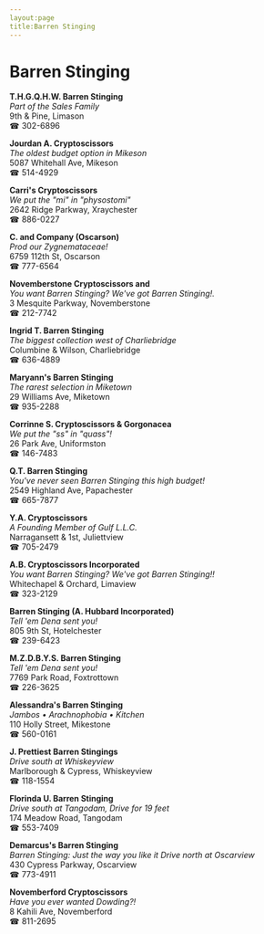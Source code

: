 ```yaml
---
layout:page
title:Barren Stinging
---
```

# Barren Stinging

**T.H.G.Q.H.W. Barren Stinging**  
_Part of the Sales Family_  
9th & Pine, Limason  
☎ 302-6896



**Jourdan A. Cryptoscissors**  
_The oldest budget option in Mikeson_  
5087 Whitehall Ave, Mikeson  
☎ 514-4929



**Carri's Cryptoscissors**  
_We put the "mi" in "physostomi"_  
2642 Ridge Parkway, Xraychester  
☎ 886-0227



**C. and Company (Oscarson)**  
_Prod our Zygnemataceae!_  
6759 112th St, Oscarson  
☎ 777-6564



**Novemberstone Cryptoscissors and**  
_You want Barren Stinging? We've got Barren Stinging!._  
3 Mesquite Parkway, Novemberstone  
☎ 212-7742



**Ingrid T. Barren Stinging**  
_The biggest collection west of Charliebridge_  
Columbine & Wilson, Charliebridge  
☎ 636-4889



**Maryann's Barren Stinging**  
_The rarest selection in Miketown_  
29 Williams Ave, Miketown  
☎ 935-2288



**Corrinne S. Cryptoscissors & Gorgonacea**  
_We put the "ss" in "quass"!_  
26 Park Ave, Uniformston  
☎ 146-7483



**Q.T. Barren Stinging**  
_You've never seen Barren Stinging this high budget!_  
2549 Highland Ave, Papachester  
☎ 665-7877



**Y.A. Cryptoscissors**  
_A Founding Member of Gulf L.L.C._  
Narragansett & 1st, Juliettview  
☎ 705-2479



**A.B. Cryptoscissors Incorporated**  
_You want Barren Stinging? We've got Barren Stinging!!_  
Whitechapel & Orchard, Limaview  
☎ 323-2129



**Barren Stinging (A. Hubbard Incorporated)**  
_Tell 'em Dena sent you!_  
805 9th St, Hotelchester  
☎ 239-6423



**M.Z.D.B.Y.S. Barren Stinging**  
_Tell 'em Dena sent you!_  
7769 Park Road, Foxtrottown  
☎ 226-3625



**Alessandra's Barren Stinging**  
_Jambos • Arachnophobia • Kitchen_  
110 Holly Street, Mikestone  
☎ 560-0161



**J. Prettiest Barren Stingings**  
_Drive south at Whiskeyview_  
Marlborough & Cypress, Whiskeyview  
☎ 118-1554



**Florinda U. Barren Stinging**  
_Drive south at Tangodam, Drive for 19 feet_  
174 Meadow Road, Tangodam  
☎ 553-7409



**Demarcus's Barren Stinging**  
_Barren Stinging: Just the way you like it 
Drive north at Oscarview_  
430 Cypress Parkway, Oscarview  
☎ 773-4911



**Novemberford Cryptoscissors**  
_Have you ever wanted Dowding?!_  
8 Kahili Ave, Novemberford  
☎ 811-2695



